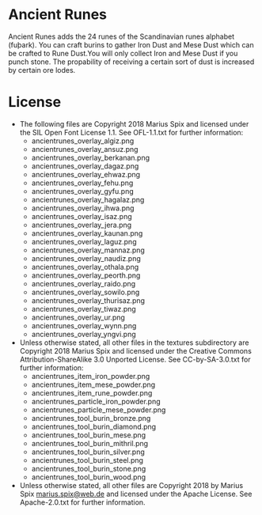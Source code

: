 Ancient Runes
=============

Ancient Runes adds the 24 runes of the Scandinavian runes alphabet (fuþark).
You can craft burins to gather Iron Dust and Mese Dust which can be crafted
to Rune Dust.You will only collect Iron and Mese Dust if you punch stone.
The propability of receiving a certain sort of dust is increased by certain
ore lodes.

License
=======

* The following files are Copyright 2018 Marius Spix and licensed under the
  SIL Open Font License 1.1. See OFL-1.1.txt for further information:
    * ancientrunes_overlay_algiz.png
    * ancientrunes_overlay_ansuz.png
    * ancientrunes_overlay_berkanan.png
    * ancientrunes_overlay_dagaz.png
    * ancientrunes_overlay_ehwaz.png
    * ancientrunes_overlay_fehu.png
    * ancientrunes_overlay_gyfu.png
    * ancientrunes_overlay_hagalaz.png
    * ancientrunes_overlay_ihwa.png
    * ancientrunes_overlay_isaz.png
    * ancientrunes_overlay_jera.png
    * ancientrunes_overlay_kaunan.png
    * ancientrunes_overlay_laguz.png
    * ancientrunes_overlay_mannaz.png
    * ancientrunes_overlay_naudiz.png
    * ancientrunes_overlay_othala.png
    * ancientrunes_overlay_peorth.png
    * ancientrunes_overlay_raido.png
    * ancientrunes_overlay_sowilo.png
    * ancientrunes_overlay_thurisaz.png
    * ancientrunes_overlay_tiwaz.png
    * ancientrunes_overlay_ur.png
    * ancientrunes_overlay_wynn.png
    * ancientrunes_overlay_yngvi.png
* Unless otherwise stated, all other files in the textures subdirectory are
  Copyright 2018 Marius Spix and licensed under the Creative Commons
  Attribution-ShareAlike 3.0 Unported License. See CC-by-SA-3.0.txt for
  further information:
    * ancientrunes_item_iron_powder.png
    * ancientrunes_item_mese_powder.png
    * ancientrunes_item_rune_powder.png
    * ancientrunes_particle_iron_powder.png
    * ancientrunes_particle_mese_powder.png
    * ancientrunes_tool_burin_bronze.png
    * ancientrunes_tool_burin_diamond.png
    * ancientrunes_tool_burin_mese.png
    * ancientrunes_tool_burin_mithril.png
    * ancientrunes_tool_burin_silver.png
    * ancientrunes_tool_burin_steel.png
    * ancientrunes_tool_burin_stone.png
    * ancientrunes_tool_burin_wood.png
* Unless otherwise stated, all other files are Copyright 2018 by Marius Spix
  <marius.spix@web.de> and licensed under the Apache License. See
  Apache-2.0.txt for further information.
